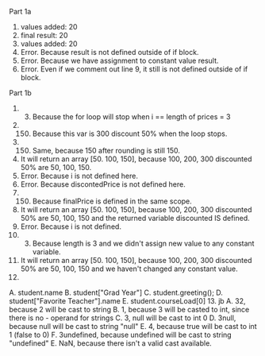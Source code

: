 Part 1a
1. values added: 20
2. final result: 20
3. values added: 20
4. Error. Because result is not defined outside of if block.
5. Error. Because we have assignment to constant value result.
6. Error. Even if we comment out line 9, it still is not defined outside of if block.

Part 1b
1. 3. Because the for loop will stop when i == length of prices = 3
2. 150. Because this var is 300 discount 50% when the loop stops.
3. 150. Same, because 150 after rounding is still 150.
4. It will return an array [50. 100, 150], because 100, 200, 300 discounted 50% are 50, 100, 150.
5. Error. Because i is not defined here.
6. Error. Because discontedPrice is not defined here.
7. 150. Because finalPrice is defined in the same scope.
8. It will return an array [50. 100, 150], because 100, 200, 300 discounted 50% are 50, 100, 150 and the returned variable discounted IS defined.
9. Error. Because i is not defined.
10. 3. Because length is 3 and we didn't assign new value to any constant variable.
11. It will return an array [50. 100, 150], because 100, 200, 300 discounted 50% are 50, 100, 150 and we haven't changed any constant value.
12. 
A. student.name
B. student["Grad Year"]
C. student.greeting();
D. student["Favorite Teacher"].name
E. student.courseLoad[0]
13. jb
A. 32, because 2 will be cast to string
B. 1, because 3 will be casted to int, since there is no - operand for strings
C. 3, null will be cast to int 0
D. 3null, because null will be cast to string "null"
E. 4, because true will be cast to int 1 (false to 0)
F. 3undefined, because undefined will be cast to string "undefined"
E. NaN, because there isn't a valid cast available.
